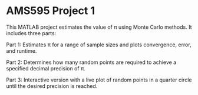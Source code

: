 # AMS595 Project 1

This MATLAB project estimates the value of π using Monte Carlo methods. It includes three parts:

Part 1: Estimates π for a range of sample sizes and plots convergence, error, and runtime.

Part 2: Determines how many random points are required to achieve a specified decimal precision of π.

Part 3: Interactive version with a live plot of random points in a quarter circle until the desired precision is reached.
